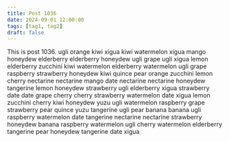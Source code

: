 ```yaml
---
title: Post 1036
date: 2024-09-01 12:00:00
tags: [tag1, tag2]
draft: false
---
```

This is post 1036.
ugli
orange
kiwi
xigua
kiwi
watermelon
xigua
mango
honeydew
elderberry
elderberry
honeydew
ugli
grape
ugli
xigua
lemon
elderberry
zucchini
kiwi
watermelon
elderberry
watermelon
ugli
grape
raspberry
strawberry
honeydew
kiwi
quince
pear
orange
zucchini
lemon
cherry
nectarine
nectarine
mango
date
nectarine
nectarine
honeydew
tangerine
lemon
honeydew
strawberry
ugli
elderberry
xigua
strawberry
date
date
grape
cherry
cherry
strawberry
watermelon
date
xigua
lemon
zucchini
cherry
kiwi
honeydew
yuzu
ugli
watermelon
raspberry
grape
strawberry
pear
quince
yuzu
tangerine
ugli
pear
banana
banana
ugli
raspberry
watermelon
date
tangerine
nectarine
nectarine
strawberry
honeydew
banana
raspberry
watermelon
ugli
cherry
watermelon
elderberry
tangerine
pear
honeydew
tangerine
date
xigua
